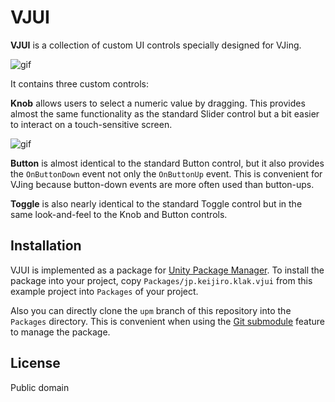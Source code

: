 VJUI
====

**VJUI** is a collection of custom UI controls specially designed for VJing.

![gif](https://i.imgur.com/COKYrxA.gif)

It contains three custom controls:

**Knob** allows users to select a numeric value by dragging. This provides
almost the same functionality as the standard Slider control but a bit easier
to interact on a touch-sensitive screen.

![gif](https://i.imgur.com/nktaIxg.gif)

**Button** is almost identical to the standard Button control, but it also
provides the `OnButtonDown` event not only the `OnButtonUp` event. This is
convenient for VJing because button-down events are more often used than
button-ups.

**Toggle** is also nearly identical to the standard Toggle control but in the
same look-and-feel to the Knob and Button controls.

Installation
------------

VJUI is implemented as a package for [Unity Package Manager]. To install the
package into your project, copy `Packages/jp.keijiro.klak.vjui` from this
example project into `Packages` of your project.

Also you can directly clone the `upm` branch of this repository into the
`Packages` directory. This is convenient when using the [Git submodule] feature
to manage the package.

[Unity Package Manager]: https://docs.unity3d.com/Packages/com.unity.package-manager-ui@latest/
[Git submodule]: https://git-scm.com/book/en/v2/Git-Tools-Submodules

License
-------

Public domain
